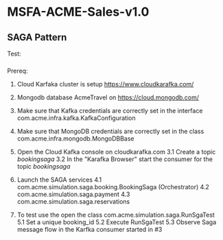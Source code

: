 # MSFA-ACME-Sales-v1.0

## SAGA Pattern

Test:
#####
Prereq:
1. Cloud Karfaka cluster is setup  https://www.cloudkarafka.com/
2. Mongodb database AcmeTravel on  https://cloud.mongodb.com/


1. Make sure that Kafka credentials are correctly set in the interface
com.acme.infra.kafka.KafkaConfiguration

2. Make sure that MongoDB credentials are correctly set in the class
com.acme.infra.mongodb.MongoDBBase

3. Open the Cloud Kafka console on cloudkarafka.com
   3.1 Create a topic   *bookingsaga*
   3.2 In the "Karafka Browser" start the consumer for the topic *bookingsaga*
   
4. Launch the SAGA services
   4.1 com.acme.simulation.saga.booking.BookingSaga   (Orchestrator)
   4.2 com.acme.simulation.saga.payment
   4.3 com.acme.simulation.saga.reservations
   
5. To test use the open the class
   com.acme.simulation.saga.RunSgaTest
   5.1 Set a unique booking_id
   5.2 Execute RunSgaTest
   5.3 Observe Saga message flow in the Karfka consumer started in #3



